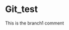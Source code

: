 # Git_test
This is the branch1 comment

<!DOCTYPE html>
<html>
  <head>
    
  </head>
  <body>
  </body>
  
  
</html>
